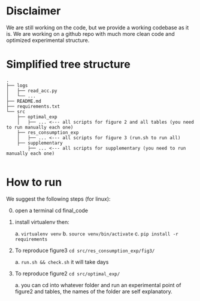 # Disclaimer

We are still working on the code, but we provide a working codebase as it is.
We are working on a github repo with much more clean code and optimized experimental structure. 


# Simplified tree structure

```
.
├── logs
│   ├── read_acc.py
│   └── ...
├── README.md
├── requirements.txt
└── src
    ├── optimal_exp
    │   ├── ... <--- all scripts for figure 2 and all tables (you need to run manually each one)
    ├── res_consumption_exp
    │   ├── ... <--- all scripts for figure 3 (run.sh to run all)
    ├── supplementary
        ├── ... <--- all scripts for supplementary (you need to run manually each one)
     

```

# How to run

We suggest the following steps (for linux):

0. open a terminal cd final_code

1. install virtualenv then:

    a. `virtualenv venv`
    b. `source venv/bin/activate`
    c. `pip install -r requirements`

2. To reproduce figure3 `cd src/res_consumption_exp/fig3/` 

    a. `run.sh && check.sh` it will take days

3. To reproduce figure2 `cd src/optimal_exp/` 

    a. you can cd into whatever folder and run an experimental point of figure2 and tables, the names of the folder are self explanatory.

